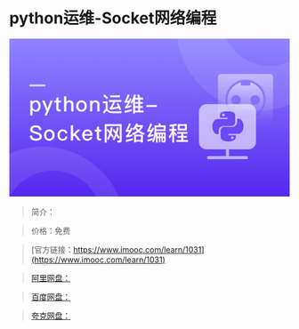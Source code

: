 # python运维-Socket网络编程

![img](../../assets/5fe443060001134805400304.jpg)

> 简介：

> 价格：免费

> [官方链接：https://www.imooc.com/learn/1031](https://www.imooc.com/learn/1031)

> [阿里网盘：]()

> [百度网盘：]()

> [夸克网盘：]()
